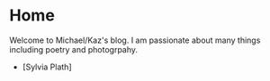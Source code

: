 # Home
Welcome to Michael/Kaz's blog. I am passionate about many things including poetry and photogrpahy.

* [Sylvia Plath]
